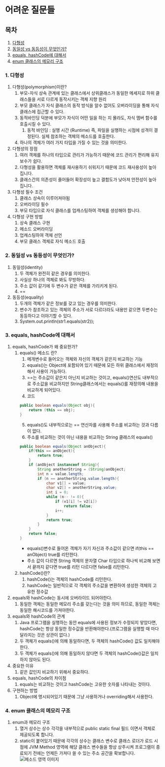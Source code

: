 # 어려운 질문들
## 목차
1. [다형성]()
2. [동일성 vs 동등성이 무엇인가?]()
3. [equals, hashCode에 대해서]()
4. [enum 클래스의 메모리 구조]()
### 1. 다형성
1. 다형성(polymorphism)이란?
    1. 부모-자식 상속 관계에 있는 클래스에서 상위클래스가 동일한 메세지로 하위 클래스들을 서로 다르게 동작시키는 객체 지향 원리
    2. 부모 클래스가 자식 클래스의 동작 방식을 알수 없어도 오버라이딩을 통해 자식 클래스에 접근할 수 있다.
    3. 동적바인딩 덕분에 부모가 자식이 어떤 일을 하는 지 몰라도, 자식 멤버 함수를 호출시킬 수 있다.
        1. 동적 바인딩 : 실행 시간 (Runtime) 즉, 파일을 실행하는 시점에 성격이 결정된다. 실제 참조하는 객체의 메소드를 호출한다.
    4. 하나의 객체가 여러 가지 타입을 가질 수 있는 것을 의미한다. 
2. 다형성의 장점
    1. 여러 객체를 하나의 타입으로 관리가 가능하기 때문에 코드 관리가 편리해 유지보수가 쉽다.
    2. 다형성을 활용하면 객체를 재사용하기 쉬워지기 때문에 코드 재사용성이 높아집니다.
    3. 클래스간의 의존성이 줄어들어 확장성이 높고 결합도가 낮아져 안전성이 높아집니다.
3. 다형성 필수 조건
    1. 클래스 상속이 이루어져야됨
    2. 오버라이딩 필수
    3. 부모 타입으로 자식 클래스를 업캐스팅하여 객체를 생성해야 합니다.
4. 다형성 구현 방법
    1. 상속 클래스 구현
    2. 메소드 오버라이딩
    3. 업캐스팅하여 객체 선언
    4. 부모 클래스 객체로 자식 메소드 호출

### 2. 동일성 vs 동등성이 무엇인가?
1. 동일성(identity)
    1. 두 객체가 완전히 같은 경우를 의미한다.
    2. 사실상 하나의 객체로 봐도 무방하다.
    3. 주소 값이 같기에 두 변수가 같은 객체를 가리키게 된다.
    4. ==
2. 동등성(equality)
    1. 두개의 객체가 같은 정보를 갖고 있는 경우를 의미한다.
    2. 변수가 참조하고 있는 객체의 주소가 서로 다르더라도 내용만 같으면 두변수는 동등하다고 이야기할 수 있다.
    3. System.out.println(str1.equals(str2));

### 3. equals, hashCode에 대해서
1. equals, hashCode가 왜 중요한가?
    1. equals() 메소드 란?
        1. 메개변수로 들어오는 객체와 자신의 객체가 같은지 비교하는 기능
        2. equals()는 Object에 포함되어 있기 때문에 모든 하위 클래스에서 재정의 해서 사용이 가능하다.
        3. ==는 주소값이 같은지 아닌지 비교하는 것이고, equals()연산도 내부적으로 주소값을 비교하지만 String클래스에서는 equals()를 재정의해 내용을 비교하게 되어있다.
        4. 코드
        ```java
        public boolean equals(Object obj){
            return (this == obj);
        }
        ```
        5. equals()도 내부적으로는 == 연산자를 사용해 주소를 비교하는 것과 다름이 없다. 
        6. 주소를 비교하는 것이 아닌 내용을 비교하는 String 클래스의 equals()
        ```java
        public boolean equals(Object anObject){
            if(this == anObject){
                return true;
            }
            if (anObject instanceof String){
                String anotherString = (String)anObject;
                int n = value.length;
                if (n == anotherString.value.length){
                    char v1[] = value;
                    char v2[] = anotherString.value;
                    int i = 0;
                    while (n-- != 0){
                        if (v1[i] != v2[i])
                            return false;
                        i++;
                    }
                    return true;
                }
            }
            return false;
        }
        ```
        - equals()변수로 들어온 객체가 자기 자신과 주소값이 같으면 if(this == anObject) true를 리턴한다.
        - 주소 값이 다르면 String 객체의 문자열 Char 타입으로 하나씩 비교해 보면서 끝까지 같다면 true를 리턴 다르다면 false를 리턴한다.
    2. hashCode()란?
        1. hashCode()는 객체의 hashCode를 리턴한다.
        2. hashCode는 일반적으로 각 객체의 주소값을 변환하여 생성한 객체의 고유한 정수값
2. equals와 hashCode는 동시에 오버라이드 되어야한다. 
    1. 동일한 객체는 동일한 메모리 주소를 갖는다는 것을 의미 하므로, 동일한 객체는 동일한 해시코드를 가져야한다.
3. equals와 hashCode의 관계
    1. Java 프로그램을 실행하는 동안 equals에 사용된 정보가 수정되지 앟았다면, hashCode는 항상 동일한 정수값을 반환해야한다.(프로그램을 실행할 때 마다 달라지는 것은 상관이 없다.)
    2. 두 객체가 equals()에 의해 동일하다면, 두 객체의 hashCode() 값도 일치해야 한다.
    3. 두 객체가 equals()에 의해 동일하지 않다면 두 객체의 hashCode()값은 일치하지 않아도 된다.
4. 중요한 이유
    1. 같은 값인지 비교하기 위해서 중요하다.
5. equals, hashCode의 차이점
    1. equals는 비교하는 것이고 hashCode는 고유한 숫자를 나타내는 것이다.
6. 구현하는 방법
    1. Object에 명시되어있기 때문에 그냥 사용하거나 overriding해서 사용한다.

### 4. enum 클래스의 메모리 구조
1. enum과 메모리 구조
    1. 열거 상수는 상수 각각을 내부적으로 public static final 필드 이면서 객체로 제공되도록 합니다.
    2. static이 붙어있기 때문에 각각의 상수는 클래스 변수로 클래스 로더가 로드 시점에 JVM Method 영역에 해당 클래스 변수들을 항상 상주시켜 프로그램이 종료되기 전에는 언제든 가져다 쓸 수 있는 주소 공간을 확보합니다.
    ![메소드 영역 이미지](https://honbabzone.com/assets/images/post/java/emum-memory.png)

